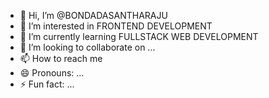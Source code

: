 - 👋 Hi, I’m @BONDADASANTHARAJU
- 👀 I’m interested in FRONTEND DEVELOPMENT
- 🌱 I’m currently learning FULLSTACK WEB DEVELOPMENT
- 💞️ I’m looking to collaborate on ...
- 📫 How to reach me 
- 😄 Pronouns: ...
- ⚡ Fun fact: ...

<!---
BONDADASANTHARAJU/BONDADASANTHARAJU is a ✨ special ✨ repository because its `README.md` (this file) appears on your GitHub profile.
You can click the Preview link to take a look at your changes.
--->
